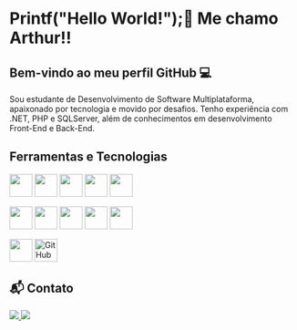 # Printf("Hello World!");👋 Me chamo Arthur!! 
## Bem-vindo ao meu perfil GitHub 💻

<p>Sou estudante de Desenvolvimento de Software Multiplataforma, apaixonado por tecnologia e movido por desafios. Tenho experiência com .NET, PHP e SQLServer, além de conhecimentos em desenvolvimento Front-End e Back-End.</p> 

## Ferramentas e Tecnologias

<!-- Primeira fileira -->
<p>
<img loading="lazy" src="https://cdn.jsdelivr.net/gh/devicons/devicon@latest/icons/html5/html5-original.svg" width="40" height="40"/> 
<img loading="lazy" src="https://cdn.jsdelivr.net/gh/devicons/devicon@latest/icons/css3/css3-original.svg" width="40" height="40"/>
<img loading="lazy" src="https://cdn.jsdelivr.net/gh/devicons/devicon@latest/icons/javascript/javascript-original.svg" width="40" height="40"/>  
<img loading="lazy" src="https://cdn.jsdelivr.net/gh/devicons/devicon@latest/icons/php/php-original.svg" width="40" height="40"/>
<img loading="lazy" src="https://cdn.jsdelivr.net/gh/devicons/devicon@latest/icons/java/java-original.svg" width="40" height="40"/>
</p>

<!-- Segunda fileira -->
<p>
<img loading="lazy" src="https://cdn.jsdelivr.net/gh/devicons/devicon@latest/icons/dot-net/dot-net-original.svg" width="40" height="40"/> 
<img loading="lazy" src="https://cdn.jsdelivr.net/gh/devicons/devicon/icons/linux/linux-original.svg" width="40" height="40"/> 
<img loading="lazy" src="https://cdn.jsdelivr.net/gh/devicons/devicon@latest/icons/microsoftsqlserver/microsoftsqlserver-original.svg" width="40" height="40"/> 
<img loading="lazy" src="https://cdn.jsdelivr.net/gh/devicons/devicon@latest/icons/azuresqldatabase/azuresqldatabase-original.svg" width="40" height="40"/> 
<img loading="lazy" src="https://cdn.jsdelivr.net/gh/devicons/devicon@latest/icons/sqlite/sqlite-original-wordmark.svg" width="40" height="40"/> 
</p>

<!-- Extra -->
<p>
<img loading="lazy" src="https://cdn.jsdelivr.net/gh/devicons/devicon/icons/git/git-original.svg" width="40" height="40"/> 
<img src="https://cdn.jsdelivr.net/gh/devicons/devicon/icons/github/github-original.svg" alt="GitHub" width="40" height="40"/> 
</p>

## 📬 Contato

<p align="left">
  <a href="http://www.linkedin.com/in/arthur-do-vale-rodrigues" target="_blank">
    <img src="https://img.shields.io/badge/LinkedIn-0077B5?style=for-the-badge&logo=linkedin&logoColor=white"/>
  </a>
  <a href="mailto:arthuravr1@gmail.com">
    <img src="https://img.shields.io/badge/Email-D14836?style=for-the-badge&logo=gmail&logoColor=white"/>
  </a>
</p>
